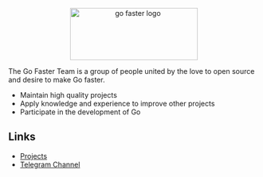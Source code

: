 <p align="center">
<a href="https://go-faster.org"><img src="./profile/logo_borderless.svg" width="256" height="105" alt="go faster logo"></a>
</p>

The Go Faster Team is a group of people united by the love to open source and desire to make Go faster.

- Maintain high quality projects
- Apply knowledge and experience to improve other projects
- Participate in the development of Go

## Links

- [Projects](https://go-faster.org/docs/projects/)
- [Telegram Channel](https://t.me/go_faster_dev)
